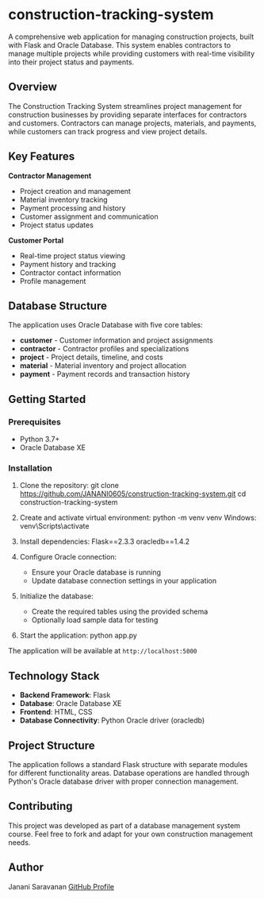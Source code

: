 # construction-tracking-system

A comprehensive web application for managing construction projects, built with Flask and Oracle Database. This system enables contractors to manage multiple projects while providing customers with real-time visibility into their project status and payments.

## Overview

The Construction Tracking System streamlines project management for construction businesses by providing separate interfaces for contractors and customers. Contractors can manage projects, materials, and payments, while customers can track progress and view project details.

## Key Features

**Contractor Management**
- Project creation and management
- Material inventory tracking
- Payment processing and history
- Customer assignment and communication
- Project status updates

**Customer Portal**
- Real-time project status viewing
- Payment history and tracking
- Contractor contact information
- Profile management

## Database Structure

The application uses Oracle Database with five core tables:

- **customer** - Customer information and project assignments
- **contractor** - Contractor profiles and specializations  
- **project** - Project details, timeline, and costs
- **material** - Material inventory and project allocation
- **payment** - Payment records and transaction history

## Getting Started

### Prerequisites

- Python 3.7+
- Oracle Database XE

### Installation

1. Clone the repository:
git clone https://github.com/JANANI0605/construction-tracking-system.git
cd construction-tracking-system

2. Create and activate virtual environment:
python -m venv venv
Windows:
venv\Scripts\activate

3. Install dependencies:
   Flask==2.3.3
   oracledb==1.4.2
   
4. Configure Oracle connection:
   - Ensure your Oracle database is running
   - Update database connection settings in your application

5. Initialize the database:
   - Create the required tables using the provided schema
   - Optionally load sample data for testing

6. Start the application:
python app.py

The application will be available at `http://localhost:5000`

## Technology Stack
- **Backend Framework**: Flask
- **Database**: Oracle Database XE
- **Frontend**: HTML, CSS
- **Database Connectivity**: Python Oracle driver (oracledb)

## Project Structure
The application follows a standard Flask structure with separate modules for different functionality areas. Database operations are handled through Python's Oracle database driver with proper connection management.

## Contributing
This project was developed as part of a database management system course. Feel free to fork and adapt for your own construction management needs.

## Author
Janani Saravanan 
[GitHub Profile](https://github.com/JANANI0605)
